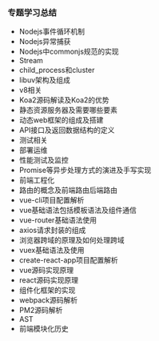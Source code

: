 ### 专题学习总结

- Nodejs事件循环机制
- Nodejs异常捕获
- Nodejs中commonjs规范的实现
- Stream
- child_process和cluster
- libuv架构及组成
- v8相关
- Koa2源码解读及Koa2的优势
- 静态资源服务器及需要哪些要素
- 动态web框架的组成及搭建
- API接口及返回数据结构的定义
- 测试相关
- 部署运维
- 性能测试及监控
- Promise等异步处理方式的演进及手写实现
- 前端工程化
- 路由的概念及前端路由后端路由
- vue-cli项目配置解析
- vue基础语法包括模板语法及组件通信
- vue-router基础语法使用
- axios请求封装的组成
- 浏览器跨域的原理及如何处理跨域
- vuex基础语法及使用
- create-react-app项目配置解析
- vue源码实现原理
- react源码实现原理
- 组件化框架的实现
- webpack源码解析
- PM2源码解析
- AST
- 前端模块化历史
